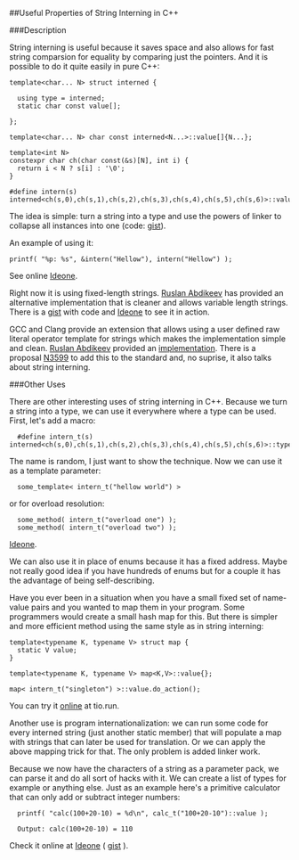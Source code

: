 
##Useful Properties of String Interning in C++

###Description

  String interning is useful because it saves space and also allows for fast string comparsion
  for equality by comparing just the pointers. And it is possible to do it quite easily in pure
  C++:

    template<char... N> struct interned {
      
      using type = interned;
      static char const value[];
      
    };
    
    template<char... N> char const interned<N...>::value[]{N...};
    
    template<int N>
    constexpr char ch(char const(&s)[N], int i) {
      return i < N ? s[i] : '\0';
    }
    
    #define intern(s) interned<ch(s,0),ch(s,1),ch(s,2),ch(s,3),ch(s,4),ch(s,5),ch(s,6)>::value

  The idea is simple: turn a string into a type and use the powers of linker to collapse all
  instances into one (code: [gist][gist0]).

  An example of using it:

    printf( "%p: %s", &intern("Hellow"), intern("Hellow") );

  See online [Ideone][ide0].

  Right now it is using fixed-length strings. [Ruslan Abdikeev][a] has provided an  alternative 
  implementation that is cleaner and allows variable length strings. There is a [gist][gista0] 
  with code and [Ideone][idea0] to see it in action.

  GCC and Clang provide an extension that allows using a user defined raw literal operator template
  for strings which makes the implementation simple and clean. [Ruslan Abdikeev][a] provided an
  [implementation][gista1]. There is a proposal [N3599][] to add this to the standard and, no
  suprise, it also talks about string interning.


###Other Uses

  There are other interesting uses of string interning in C++. Because we turn a string into a 
  type, we can use it everywhere where a type can be used. First, let's add a macro:

      #define intern_t(s) interned<ch(s,0),ch(s,1),ch(s,2),ch(s,3),ch(s,4),ch(s,5),ch(s,6)>::type

  The name is random, I just want to show the technique. Now we can use it as a template 
  parameter:

      some_template< intern_t("hellow world") >

  or for overload resolution:

      some_method( intern_t("overload one") );
      some_method( intern_t("overload two") );

  [Ideone][ide1].

  We can also use it in place of enums because it has a fixed address. Maybe not really good idea 
  if you have hundreds of enums but for a couple it has the advantage of being self-describing.

  Have you ever been in a situation when you have a small fixed set of name-value pairs and you
  wanted to map them in your program. Some programmers would create a small hash map for this.
  But there is simpler and more efficient method using the same style as in string interning:

    template<typename K, typename V> struct map {
      static V value;
    }
    
    template<typename K, typename V> map<K,V>::value{};
    
    map< intern_t("singleton") >::value.do_action();

  You can try it [online][tio0] at tio.run. 

  Another use is program internationalization: we can run some code for every interned string 
  (just another static member) that will populate a map with strings that can later be used
  for translation. Or we can apply the above mapping trick for that. The only problem is added
  linker work.

  Because we now have the characters of a string as a parameter pack, we can parse it and do all 
  sort of hacks with it. We can create a list of types for example or anything else. Just as an 
  example here's a primitive calculator that can only add or subtract integer numbers:

      printf( "calc(100+20-10) = %d\n", calc_t("100+20-10")::value );
      
      Output: calc(100+20-10) = 110

  Check it online at [Ideone][ide2] ( [gist][gist1] ).


  [gist0]: https://gist.github.com/alexpolt/44540ff2cfb81e312245cc5d2d6cb859 "C++ String Interning"
  [gist1]: https://gist.github.com/alexpolt/aee1b6a8ac3d229fa36ada466f079c1e "C++ String Interning Calculator"
  [ide0]: https://ideone.com/GigbNk "C++ String Interning Example"
  [ide1]: https://ideone.com/q3329k "C++ String Interning Example"
  [ide2]: https://ideone.com/7Y0SvG "C++ String Interning Calculator Example"
  [a]: https://twitter.com/aruslan "Ruslan Abdikeev"
  [gista0]: https://gist.github.com/alexpolt/5481a5db94ff94647bb0d114e322f0b9 "C++ String Interning"
  [gista1]: https://gist.github.com/alexpolt/532b48b9353e98e276b79296ec9f4ab6 "C++ String Interning"
  [idea0]: https://ideone.com/4oKRMR "C++ String Interning Example"
  [N3599]: http://open-std.org/JTC1/SC22/WG21/docs/papers/2013/n3599.html "Literal operator templates for strings"


  [tio0]: https://tio.run/##jVJNa8JAED1nf8VgaU0glX4XkphC6aUIOYkXFdluVrsQNyG7KW3F325nzSaxLZaenmbmvX3zZlhRnK8Y2@1OhGRZlXKImNKpyGMCRPN1kVHNI/ZKy8FgAEkMSpcV0yCk5qXkKWyIUykhV6A/Cg7DthASAEdpqgUDQweWS6XhjWYVn85Dsg2PPHDQ3GhFCdbiILDkjfn7nY@dyCV7Gn8vSqvy6nZq7pnypsncN6ogPDQOUHJdlRIERJDAA6ipmEMA/dlFHw0ScpLypZDc@lhoV3mdJxRX/oXn7/HS4pXFa4s3Fm8t3lm893AckxgOYRM1IWZc59JESpx2NNMl6ZrDOCZO2@SOzQSOI5YujG0yMBx2VnvpS89rCh52OkWJxaXbe5ZCC5qJT7O1p8fu4QBO1Uz2/FbQC5HHM8XhKP9v8tZM8paLFNJ8QZkWaLz23Yh1/OCgBYVqOm6Z/E5i5EP7e9Ke5JoW@6Xao5vUtxb@T2Ni6NHInzRnthlttkeYMdQXv@J60W1taBXaLzGyza2tqainxhS/UaIf24Lm7cFBFCiyJbvdFw

